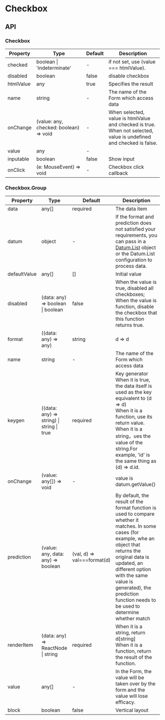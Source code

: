 # Checkbox

<example />

## API

### Checkbox

| Property | Type | Default | Description |
| --- | --- | --- | --- |
| checked | boolean \| 'indeterminate' | - | if not set, use (value === htmlValue). |
| disabled | boolean | false | disable checkbox |
| htmlValue | any | true | Specifies the result |
| name | string | - | The name of the Form which access data |
| onChange | (value: any, checked: boolean) => void | - | When selected, value is htmlValue and checked is true.<br />When not selected, value is undefined and checked is false. |
| value | any | - |  |
| inputable | boolean | false | Show input |
| onClick | (e: MouseEvent) => void | - | Checkbox click callback |

### Checkbox.Group

| Property | Type | Default | Description |
| --- | --- | --- | --- |
| data | any[] | required | The data item |
| datum | object | - | If the format and prediction does not satisfied your requirements, you can pass in a [Datum.List](/components/Datum.List) object or the Datum.List configuration to process data. |
| defaultValue | any[] | [] | Initial value |
| disabled | (data: any) => boolean \| boolean | false | When the value is true, disabled all checkboxes; When the value is function, disable the checkbox that this function returns true. |
| format | ((data: any) => any) | string | d => d | format value |
| name | string | - | The name of the Form which access data |
| keygen | ((data: any) => string) \| string \| true | required | Key generator<br />When it is true, the data itself is used as the key equivalent to (d => d)<br />When it is a function, use its return value.<br />When it is a string，ues the value of the string.For example, 'id' is the same thing as (d) => d.id. |
| onChange | (value: any[]) => void  | - | value is datum.getValue() |
| prediction | (value: any, data: any) => boolean |  (val, d) => val===format(d) | By default, the result of the format function is used to compare whether it matches. In some cases (for example, whe an object that returns the original data is updated, an different option with the same value  is generated), the prediction function needs to be used to determine whether match |
| renderItem | (data: any) => ReactNode \| string | required | When it is a string, return d\[string]<br />When it is a function, return the result of the function. |
| value | any[] | - | In the Form, the value will be taken over by the form and the value will lose efficacy. |
| block | boolean | false | Vertical layout |
